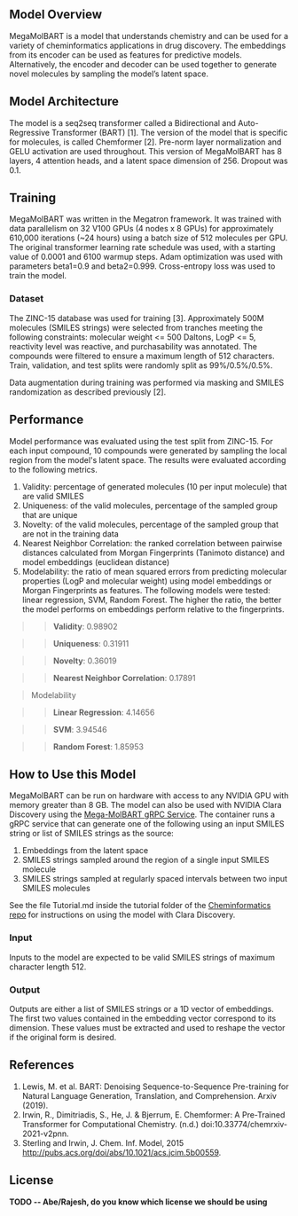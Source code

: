 ## Model Overview

MegaMolBART is a model that understands chemistry and can be used for a variety of cheminformatics applications in drug discovery. The embeddings from its encoder can be used as features for predictive models. Alternatively, the encoder and decoder can be used together to generate novel molecules by sampling the model’s latent space.

## Model Architecture

The model is a seq2seq transformer called a Bidirectional and Auto-Regressive Transformer (BART) [1]. The version of the model that is specific for molecules, is called Chemformer [2]. Pre-norm layer normalization and GELU activation are used throughout. This version of MegaMolBART has 8 layers, 4 attention heads, and a latent space dimension of 256. Dropout was 0.1.

## Training

MegaMolBART was written in the Megatron framework. It was trained with data parallelism on 32 V100 GPUs (4 nodes x 8 GPUs) for approximately 610,000 iterations (~24 hours) using a batch size of 512 molecules per GPU. The original transformer learning rate schedule was used, with a starting value of 0.0001 and 6100 warmup steps. Adam optimization was used with parameters beta1=0.9 and beta2=0.999. Cross-entropy loss was used to train the model.

### Dataset

The ZINC-15 database was used for training [3]. Approximately 500M molecules (SMILES strings) were selected from tranches meeting the following constraints: molecular weight <= 500 Daltons, LogP <= 5, reactivity level was reactive, and purchasability was annotated. The compounds were filtered to ensure a maximum length of 512 characters. Train, validation, and test splits were randomly split as 99%/0.5%/0.5%.

Data augmentation during training was performed via masking and SMILES randomization as described previously [2].

## Performance

Model performance was evaluated using the test split from ZINC-15. For each input compound, 10 compounds were generated by sampling the local region from the model's latent space. The results were evaluated according to the following metrics.

1. Validity: percentage of generated molecules (10 per input molecule) that are valid SMILES
2. Uniqueness: of the valid molecules, percentage of the sampled group that are unique
3. Novelty: of the valid molecules, percentage of the sampled group that are not in the training data
4. Nearest Neighbor Correlation: the ranked correlation between pairwise distances calculated from Morgan Fingerprints (Tanimoto distance) and model embeddings (euclidean distance)
5. Modelability: the ratio of mean squared errors from predicting molecular properties (LogP and molecular weight) using model embeddings or Morgan Fingerprints as features. The following models were tested: linear regression, SVM, Random Forest. The higher the ratio, the better the model performs on embeddings perform relative to the fingerprints.

>>**Validity**: 0.98902

>>**Uniqueness**: 0.31911

>>**Novelty**: 0.36019

>>**Nearest Neighbor Correlation**: 0.17891

>Modelability

>>**Linear Regression**: 4.14656

>>**SVM**: 3.94546

>>**Random Forest**: 1.85953

## How to Use this Model

MegaMolBART can be run on hardware with access to any NVIDIA GPU with memory greater than 8 GB. The model can also be used with NVIDIA Clara Discovery using the [Mega-MolBART gRPC Service](https://ngc.nvidia.com/containers/nv-drug-discovery-dev:megamolbart). The container runs a gRPC service that can generate one of the following using an input SMILES string or list of SMILES strings as the source:

1. Embeddings from the latent space
2. SMILES strings sampled around the region of a single input SMILES molecule
3. SMILES strings sampled at regularly spaced intervals between two input SMILES molecules

See the file Tutorial.md inside the tutorial folder of the [Cheminformatics repo](https://github.com/nvidia/cheminformatics) for instructions on using the model with Clara Discovery.

### Input

Inputs to the model are expected to be valid SMILES strings of maximum character length 512.

### Output

Outputs are either a list of SMILES strings or a 1D vector of embeddings. The first two values contained in the embedding vector correspond to its dimension. These values must be extracted and used to reshape the vector if the original form is desired.

## References

1. Lewis, M. et al. BART: Denoising Sequence-to-Sequence Pre-training for Natural Language Generation, Translation, and Comprehension. Arxiv (2019).
2. Irwin, R., Dimitriadis, S., He, J. & Bjerrum, E. Chemformer: A Pre-Trained Transformer for Computational Chemistry. (n.d.) doi:10.33774/chemrxiv-2021-v2pnn.
3. Sterling and Irwin, J. Chem. Inf. Model, 2015 http://pubs.acs.org/doi/abs/10.1021/acs.jcim.5b00559.

## License

**TODO -- Abe/Rajesh, do you know which license we should be using**